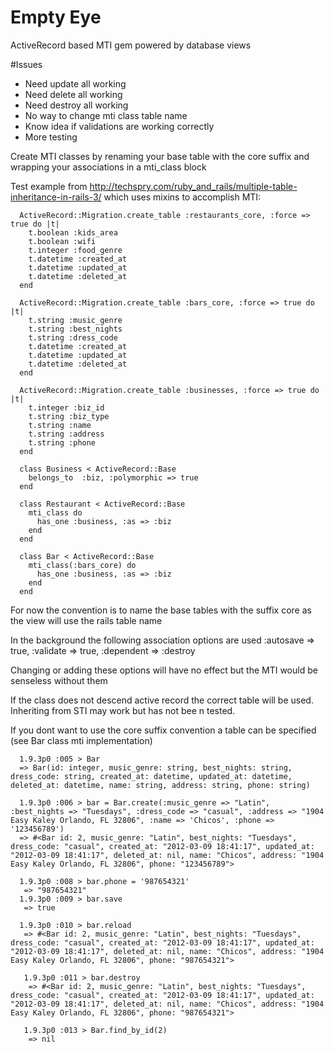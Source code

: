 # Empty Eye

ActiveRecord based MTI gem powered by database views

#Issues

* Need update all working
* Need delete all working
* Need destroy all working
* No way to change mti class table name
* Know idea if validations are working correctly
* More testing

Create MTI classes by renaming your base table with the core suffix and wrapping your associations in a mti\_class block

Test example from http://techspry.com/ruby_and_rails/multiple-table-inheritance-in-rails-3/ which uses mixins to accomplish MTI:

      ActiveRecord::Migration.create_table :restaurants_core, :force => true do |t|
        t.boolean :kids_area
        t.boolean :wifi
        t.integer :food_genre
        t.datetime :created_at
        t.datetime :updated_at
        t.datetime :deleted_at
      end

      ActiveRecord::Migration.create_table :bars_core, :force => true do |t|
        t.string :music_genre
        t.string :best_nights
        t.string :dress_code
        t.datetime :created_at
        t.datetime :updated_at
        t.datetime :deleted_at
      end

      ActiveRecord::Migration.create_table :businesses, :force => true do |t|
        t.integer :biz_id
        t.string :biz_type
        t.string :name
        t.string :address
        t.string :phone
      end

      class Business < ActiveRecord::Base
        belongs_to  :biz, :polymorphic => true
      end

      class Restaurant < ActiveRecord::Base
        mti_class do
          has_one :business, :as => :biz
        end
      end

      class Bar < ActiveRecord::Base
        mti_class(:bars_core) do
          has_one :business, :as => :biz
        end
      end
      
For now the convention is to name the base tables with the suffix core as the view will use the rails table name

In the background the following association options are used :autosave => true, :validate => true, :dependent => :destroy

Changing or adding these options will have no effect but the MTI would be senseless without them

If the class does not descend active record the correct table will be used. Inheriting from STI may work but has not bee n tested.

If you dont want to use the core suffix convention a table can be specified (see Bar class mti implementation)


      1.9.3p0 :005 > Bar
      => Bar(id: integer, music_genre: string, best_nights: string, dress_code: string, created_at: datetime, updated_at: datetime, deleted_at: datetime, name: string, address: string, phone: string)
      
      1.9.3p0 :006 > bar = Bar.create(:music_genre => "Latin", :best_nights => "Tuesdays", :dress_code => "casual", :address => "1904 Easy Kaley Orlando, FL 32806", :name => 'Chicos', :phone => '123456789')
      => #<Bar id: 2, music_genre: "Latin", best_nights: "Tuesdays", dress_code: "casual", created_at: "2012-03-09 18:41:17", updated_at: "2012-03-09 18:41:17", deleted_at: nil, name: "Chicos", address: "1904 Easy Kaley Orlando, FL 32806", phone: "123456789">
      
      1.9.3p0 :008 > bar.phone = '987654321'
       => "987654321" 
      1.9.3p0 :009 > bar.save
       => true
      
      1.9.3p0 :010 > bar.reload
       => #<Bar id: 2, music_genre: "Latin", best_nights: "Tuesdays", dress_code: "casual", created_at: "2012-03-09 18:41:17", updated_at: "2012-03-09 18:41:17", deleted_at: nil, name: "Chicos", address: "1904 Easy Kaley Orlando, FL 32806", phone: "987654321">
       
       1.9.3p0 :011 > bar.destroy
        => #<Bar id: 2, music_genre: "Latin", best_nights: "Tuesdays", dress_code: "casual", created_at: "2012-03-09 18:41:17", updated_at: "2012-03-09 18:41:17", deleted_at: nil, name: "Chicos", address: "1904 Easy Kaley Orlando, FL 32806", phone: "987654321">
      
       1.9.3p0 :013 > Bar.find_by_id(2)
        => nil
      
      
      

